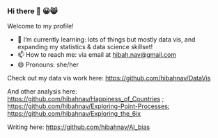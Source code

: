 ### Hi there 👋 😀😸
Welcome to my profile!

- 🌱 I’m currently learning: lots of things but mostly data vis, and expanding my statistics & data science skillset!
- 📫 How to reach me:  via email at hibah.nav@gmail.com
- 😄 Pronouns: she/her



Check out my data vis work here: https://github.com/hibahnav/DataVis

And other analysis here: https://github.com/hibahnav/Happiness_of_Countries ; https://github.com/hibahnav/Exploring-Point-Processes; https://github.com/hibahnav/Exploring_the_6ix

Writing here: https://github.com/hibahnav/AI_bias


